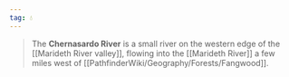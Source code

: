 ```yaml
---
tag: 💧
---
```

> The **Chernasardo River** is a small river on the western edge of the [[Marideth River valley]], flowing into the [[Marideth River]] a few miles west of [[PathfinderWiki/Geography/Forests/Fangwood]].








